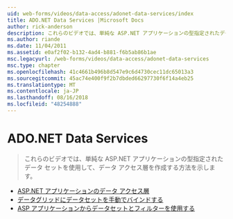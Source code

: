 ```yaml
---
uid: web-forms/videos/data-access/adonet-data-services/index
title: ADO.NET Data Services |Microsoft Docs
author: rick-anderson
description: これらのビデオでは、単純な ASP.NET アプリケーションの型指定されたデータ セットを使用して、データ アクセス層を作成する方法を示します。
ms.author: riande
ms.date: 11/04/2011
ms.assetid: e0af2f02-b132-4ad4-b881-f6b5ab86b1ae
msc.legacyurl: /web-forms/videos/data-access/adonet-data-services
msc.type: chapter
ms.openlocfilehash: 41c4661b496b8d547e9c6d4730cec11dc65013a3
ms.sourcegitcommit: 45ac74e400f9f2b7dbded66297730f6f14a4eb25
ms.translationtype: MT
ms.contentlocale: ja-JP
ms.lasthandoff: 08/16/2018
ms.locfileid: "48254888"
---
```

<a name="adonet-data-services"></a>ADO.NET Data Services
====================
> これらのビデオでは、単純な ASP.NET アプリケーションの型指定されたデータ セットを使用して、データ アクセス層を作成する方法を示します。


- [ASP.NET アプリケーションのデータ アクセス層](data-access-layers-in-aspnet-applications.md)
- [データグリッドにデータセットを手動でバインドする](how-to-manually-bind-a-dataset-to-a-datagrid.md)
- [ASP アプリケーションからデータセットとフィルターを使用する](how-to-work-with-datasets-and-filters-from-an-asp-application.md)

